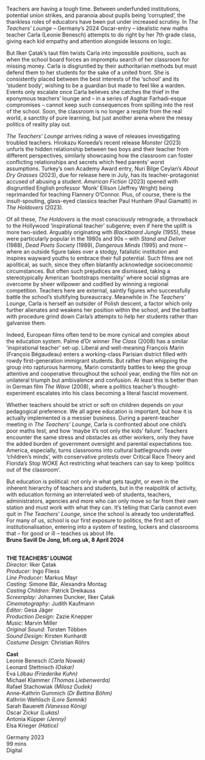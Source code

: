 
Teachers are having a tough time. Between underfunded institutions, potential union strikes, and paranoia about pupils being ‘corrupted’, the thankless roles of educators have been put under increased scrutiny. In _The Teachers’ Lounge_ – Germany’s 2024 Oscar-entry – idealistic new maths teacher Carla (Leonie Benesch) attempts to do right by her 7th grade class, giving each kid empathy and attention alongside lessons on logic.

But Ilker Çatak’s taut film twists Carla into impossible positions, such as when the school board forces an impromptu search of her classroom for missing money. Carla is disgruntled by their authoritarian methods but must defend them to her students for the sake of a united front. She is consistently placed between the best interests of the ‘school’ and its ‘student body’, wishing to be a guardian but made to feel like a warden. Events only escalate once Carla believes she catches the thief in the eponymous teachers’ lounge and – in a series of Asghar Farhadi-esque compromises – cannot keep such consequences from spilling into the rest of the school. Soon, the classroom is no longer a respite from the real world, a sanctity of pure learning, but just another arena where the messy politics of reality play out.

_The Teachers’ Lounge_ arrives riding a wave of releases investigating troubled teachers. Hirokazu Koreeda’s recent release _Monster_ (2023) unfurls the hidden relationship between two boys and their teacher from different perspectives, similarly showcasing how the classroom can foster conflicting relationships and secrets which feed parents’ worst assumptions. Turkey’s own Academy Award entry, Nuri Bilge Ceylan’s _About Dry Grasses_ (2023), due for release here in July, has its teacher-protagonist accused of abusing a student. _American Fiction_ (2023) opened with disgruntled English professor ‘Monk’ Ellison (Jeffrey Wright) being reprimanded for teaching Flannery O’Connor. Plus, of course, there is the insult-spouting, glass-eyed classics teacher Paul Hunham (Paul Giamatti) in _The Holdovers_ (2023).

Of all these, _The Holdovers_ is the most consciously retrograde, a throwback to the Hollywood ‘inspirational teacher’ subgenre; even if here the uplift is more two-sided. Arguably originating with _Blackboard Jungle_ (1955), these were particularly popular in the 1980s and 90s – with _Stand and Deliver_ (1988), _Dead Poets Society_ (1989), _Dangerous Minds_ (1995) and more – where an outside figure takes over a stodgy, fatalistic institution and inspires wayward youths to embrace their full potential. Such films are not apolitical, as such, since they often blatantly acknowledge socioeconomic circumstances. But often such prejudices are dismissed, taking a stereotypically American ‘bootstraps mentality’ where social stigmas are overcome by sheer willpower and codified by winning a regional competition. Teachers here are external, saintly figures who successfully battle the school’s stultifying bureaucracy. Meanwhile in _The Teachers’ Lounge_, Carla is herself an outsider of Polish descent, a factor which only further alienates and weakens her position within the school, and the battles with procedure grind down Carla’s attempts to help her students rather than galvanise them.

Indeed, European films often tend to be more cynical and complex about the education system. Palme d’Or winner _The Class_ (2008) has a similar ‘inspirational teacher’ set-up. Liberal and well-meaning François Marin (François Bégaudeau) enters a working-class Parisian district filled with rowdy first-generation immigrant students. But rather than whipping the group into rapturous harmony, Marin constantly battles to keep the group attentive and cooperative throughout the school year, ending the film not on unilateral triumph but ambivalence and confusion. At least this is better than in German film _The Wave_ (2008), where a politics teacher’s thought-experiment escalates into his class becoming a literal fascist movement.

Whether teachers should be strict or soft on children depends on your pedagogical preference. We all agree education is important, but how it is actually implemented is a messier business. During a parent-teacher meeting in _The Teachers’ Lounge_, Carla is confronted about one child’s poor maths test, and how ‘maybe it’s not only the kids’ failure’. Teachers encounter the same stress and obstacles as other workers, only they have the added burden of government oversight and parental expectations too. America, especially, turns classrooms into cultural battlegrounds over ‘children’s minds’, with conservative protests over Critical Race Theory and Florida’s Stop WOKE Act restricting what teachers can say to keep ‘politics out of the classroom’.

But education is political: not only in what gets taught, or even in the inherent hierarchy of teachers and students, but in the realpolitik of activity, with education forming an interrelated web of students, teachers, administrators, agencies and more who can only move so far from their own station and must work with what they can. It’s telling that Carla cannot even quit in _The Teachers’ Lounge_, since the school is already too understaffed. For many of us, school is our first exposure to politics, the first act of institutionalisation, entering into a system of testing, lockers and classrooms that – for good or ill – teaches us about life.  
**Bruno Savill De Jong, bfi.org.uk, 8 April 2024**
<br><br>

**THE TEACHERS’ LOUNGE**<br>
_Director:_ Ilker Çatak<br>
_Producer:_ Ingo Fliess<br>
_Line Producer:_ Markus Mayr<br>
_Casting:_ Simone Bär, Alexandra Montag<br>
_Casting Children:_ Patrick Dreikauss<br>
_Screenplay:_ Johannes Duncker, Ilker Çatak<br>
_Cinematography:_ Judith Kaufmann<br>
_Editor:_ Gesa Jäger<br>
_Production Design:_ Zazie Knepper<br>
_Music:_ Marvin Miller<br>
_Original Sound:_ Torsten Többen<br>
_Sound Design:_ Kirsten Kunhardt<br>
_Costume Design:_ Christian Röhrs<br>

**Cast**<br>
Leonie Benesch _(Carla Nowak)_<br>
Leonard Stettnisch _(Oskar)_<br>
Eva Löbau _(Friederike Kuhn)_<br>
Michael Klammer _(Thomas Liebenwerda)_<br>
Rafael Stachowiak _(Milosz Dudek)_<br>
Anne-Kathrin Gummich _(Dr Bettina Böhm)_<br>
Kathriin Wehlisch _(Lore Semnik)_<br>
Sarah Bauerett _(Vanessa König)_<br>
Oscar Zickur _(Lukas)_<br>
Antonia Küpper _(Jenny)_<br>
Elsa Krieger _(Hatice)_<br>

Germany 2023<br>
99 mins<br>
Digital<br>
<br>
<!--stackedit_data:
eyJoaXN0b3J5IjpbMTA1NTM4MzU5Ml19
-->